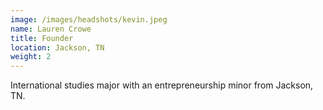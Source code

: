 ```yaml
---
image: /images/headshots/kevin.jpeg
name: Lauren Crowe
title: Founder
location: Jackson, TN
weight: 2
---
```

International studies major with an entrepreneurship minor from Jackson, TN.
